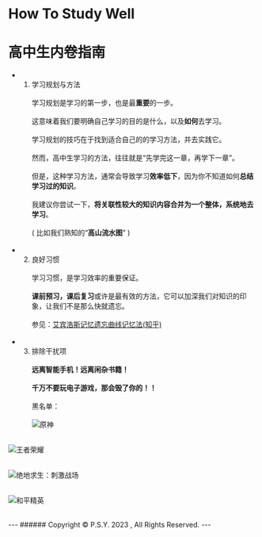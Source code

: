 # **How To Study Well**
# 高中生内卷指南<br>

- 1. 学习规划与方法<br><br>
学习规划是学习的第一步，也是最**重要**的一步。<br><br>
这意味着我们要明确自己学习的目的是什么，以及**如何**去学习。<br><br>
学习规划的技巧在于找到适合自己的的学习方法，并去实践它。<br><br>
然而，高中生学习的方法，往往就是“先学完这一章，再学下一章”。<br><br>
但是，这种学习方法，通常会导致学习**效率低下**，因为你不知道如何**总结学习过的知识**。<br><br>
我建议你尝试一下，**将关联性较大的知识内容合并为一个整体，系统地去学习**。<br><br>
( 比如我们熟知的“**高山流水图**” )<br><br>

- 2. 良好习惯<br><br>
学习习惯，是学习效率的重要保证。<br><br>
**课前预习，课后复习**或许是最有效的方法，它可以加深我们对知识的印象，让我们不是那么快就遗忘。<br><br>
参见：[艾宾浩斯记忆遗忘曲线记忆法(知乎)](https://zhuanlan.zhihu.com/p/39857208)
<br><br>

- 3. 排除干扰项<br><br>
**远离智能手机！远离闲杂书籍！**<br><br>
**千万不要玩电子游戏，那会毁了你的！！**<br><br>
黑名单：<br>
<br>![原神](https://github.com/peishiyue0217/HowToStudyWell/assets/122783943/449155d8-b238-42c4-b4c2-16ff28ee23c0)

<br>![王者荣耀](https://github.com/peishiyue0217/HowToStudyWell/assets/122783943/43bec1c2-0b9c-428b-bd25-f11d8621be21)

<br>![绝地求生：刺激战场](https://github.com/peishiyue0217/HowToStudyWell/assets/122783943/1724ff85-e82e-4cae-a52c-9e655b087a54)

<br>![和平精英](https://github.com/peishiyue0217/HowToStudyWell/assets/122783943/ac43117b-9916-4a8c-8f46-cca23f87ceda)

<br>
---
###### Copyright © P.S.Y. 2023 , All Rights Reserved.
---
